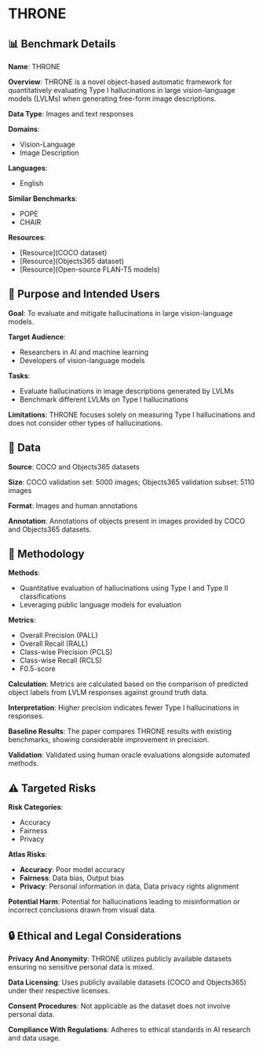 # THRONE

## 📊 Benchmark Details

**Name**: THRONE

**Overview**: THRONE is a novel object-based automatic framework for quantitatively evaluating Type I hallucinations in large vision-language models (LVLMs) when generating free-form image descriptions.

**Data Type**: Images and text responses

**Domains**:
- Vision-Language
- Image Description

**Languages**:
- English

**Similar Benchmarks**:
- POPE
- CHAIR

**Resources**:
- [Resource](COCO dataset)
- [Resource](Objects365 dataset)
- [Resource](Open-source FLAN-T5 models)

## 🎯 Purpose and Intended Users

**Goal**: To evaluate and mitigate hallucinations in large vision-language models.

**Target Audience**:
- Researchers in AI and machine learning
- Developers of vision-language models

**Tasks**:
- Evaluate hallucinations in image descriptions generated by LVLMs
- Benchmark different LVLMs on Type I hallucinations

**Limitations**: THRONE focuses solely on measuring Type I hallucinations and does not consider other types of hallucinations.

## 💾 Data

**Source**: COCO and Objects365 datasets

**Size**: COCO validation set: 5000 images; Objects365 validation subset: 5110 images

**Format**: Images and human annotations

**Annotation**: Annotations of objects present in images provided by COCO and Objects365 datasets.

## 🔬 Methodology

**Methods**:
- Quantitative evaluation of hallucinations using Type I and Type II classifications
- Leveraging public language models for evaluation

**Metrics**:
- Overall Precision (PALL)
- Overall Recall (RALL)
- Class-wise Precision (PCLS)
- Class-wise Recall (RCLS)
- F0.5-score

**Calculation**: Metrics are calculated based on the comparison of predicted object labels from LVLM responses against ground truth data.

**Interpretation**: Higher precision indicates fewer Type I hallucinations in responses.

**Baseline Results**: The paper compares THRONE results with existing benchmarks, showing considerable improvement in precision.

**Validation**: Validated using human oracle evaluations alongside automated methods.

## ⚠️ Targeted Risks

**Risk Categories**:
- Accuracy
- Fairness
- Privacy

**Atlas Risks**:
- **Accuracy**: Poor model accuracy
- **Fairness**: Data bias, Output bias
- **Privacy**: Personal information in data, Data privacy rights alignment

**Potential Harm**: Potential for hallucinations leading to misinformation or incorrect conclusions drawn from visual data.

## 🔒 Ethical and Legal Considerations

**Privacy And Anonymity**: THRONE utilizes publicly available datasets ensuring no sensitive personal data is mixed.

**Data Licensing**: Uses publicly available datasets (COCO and Objects365) under their respective licenses.

**Consent Procedures**: Not applicable as the dataset does not involve personal data.

**Compliance With Regulations**: Adheres to ethical standards in AI research and data usage.
